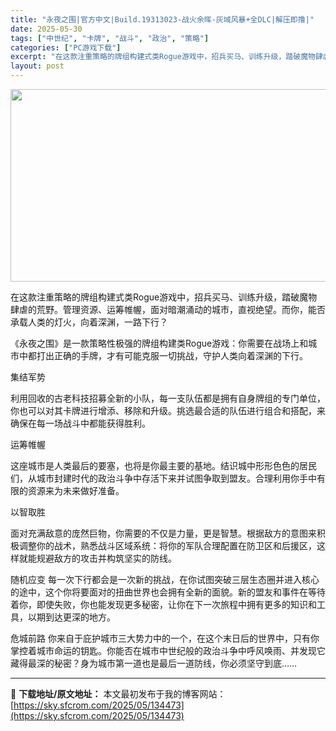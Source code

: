 ```yaml
---
title: "永夜之围|官方中文|Build.19313023-战火余晖-灰域风暴+全DLC|解压即撸|"
date: 2025-05-30
tags: ["中世纪", "卡牌", "战斗", "政治", "策略"]
categories: ["PC游戏下载"]
excerpt: "在这款注重策略的牌组构建式类Rogue游戏中，招兵买马、训练升级，踏破魔物肆虐的荒野。管理资源、运筹帷幄，面对暗潮涌动的城市，直视绝望。而你，能否承载人类的灯火，向着深渊，一路下行？ 《永夜之围》是一款策略性极强的牌组构建类Rogue游戏：你需要在战场上和城市中都打出正确的手牌，才有可能克服一切挑战&hellip;"
layout: post
---
```


<img class="aligncenter size-full wp-image-134198" src="https://sky.sfcrom.com/wp-content/uploads/2025/05/2025052912222797.webp" alt="" width="660" height="308" />

在这款注重策略的牌组构建式类Rogue游戏中，招兵买马、训练升级，踏破魔物肆虐的荒野。管理资源、运筹帷幄，面对暗潮涌动的城市，直视绝望。而你，能否承载人类的灯火，向着深渊，一路下行？

《永夜之围》是一款策略性极强的牌组构建类Rogue游戏：你需要在战场上和城市中都打出正确的手牌，才有可能克服一切挑战，守护人类向着深渊的下行。

集结军势

利用回收的古老科技招募全新的小队，每一支队伍都是拥有自身牌组的专门单位，你也可以对其卡牌进行增添、移除和升级。挑选最合适的队伍进行组合和搭配，来确保在每一场战斗中都能获得胜利。

运筹帷幄

这座城市是人类最后的要塞，也将是你最主要的基地。结识城中形形色色的居民们，从城市封建时代的政治斗争中存活下来并试图争取到盟友。合理利用你手中有限的资源来为未来做好准备。

以智取胜

面对充满敌意的庞然巨物，你需要的不仅是力量，更是智慧。根据敌方的意图来积极调整你的战术，熟悉战斗区域系统：将你的军队合理配置在防卫区和后援区，这样就能规避敌方的攻击并构筑坚实的防线。

随机应变
每一次下行都会是一次新的挑战，在你试图突破三层生态圈并进入核心的途中，这个你将要面对的扭曲世界也会拥有全新的面貌。新的盟友和事件在等待着你，即使失败，你也能发现更多秘密，让你在下一次旅程中拥有更多的知识和工具，以期到达更深的地方。

危城前路
你来自于庇护城市三大势力中的一个，在这个末日后的世界中，只有你掌控着城市命运的钥匙。你能否在城市中世纪般的政治斗争中呼风唤雨、并发现它藏得最深的秘密？身为城市第一道也是最后一道防线，你必须坚守到底……

---
📖 **下载地址/原文地址：** 本文最初发布于我的博客网站：[https://sky.sfcrom.com/2025/05/134473](https://sky.sfcrom.com/2025/05/134473)
